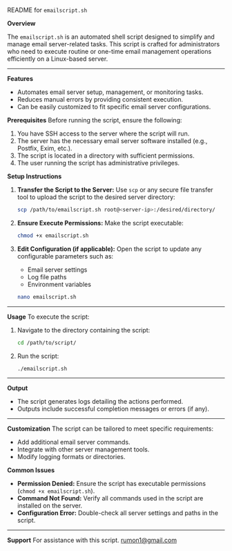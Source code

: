  README for `emailscript.sh`


 **Overview**

The `emailscript.sh` is an automated shell script designed to simplify and manage email server-related tasks. This script is crafted for administrators who need to execute routine or one-time email management operations efficiently on a Linux-based server.

---

**Features**
- Automates email server setup, management, or monitoring tasks.
- Reduces manual errors by providing consistent execution.
- Can be easily customized to fit specific email server configurations.

 **Prerequisites**
Before running the script, ensure the following:
1. You have SSH access to the server where the script will run.
2. The server has the necessary email server software installed (e.g., Postfix, Exim, etc.).
3. The script is located in a directory with sufficient permissions.
4. The user running the script has administrative privileges.

 **Setup Instructions**

1. **Transfer the Script to the Server:**
   Use `scp` or any secure file transfer tool to upload the script to the desired server directory:
   ```bash
   scp /path/to/emailscript.sh root@<server-ip>:/desired/directory/
   ```

2. **Ensure Execute Permissions:**
   Make the script executable:
   ```bash
   chmod +x emailscript.sh
   ```

3. **Edit Configuration (if applicable):**
   Open the script to update any configurable parameters such as:
   - Email server settings
   - Log file paths
   - Environment variables
   ```bash
   nano emailscript.sh
   ```

---

**Usage**
To execute the script:
1. Navigate to the directory containing the script:
   ```bash
   cd /path/to/script/
   ```
2. Run the script:
   ```bash
   ./emailscript.sh
   ```

---

**Output**
- The script generates logs detailing the actions performed.
- Outputs include successful completion messages or errors (if any).

---

 **Customization**
The script can be tailored to meet specific requirements:
- Add additional email server commands.
- Integrate with other server management tools.
- Modify logging formats or directories.



 **Common Issues**
- **Permission Denied:** Ensure the script has executable permissions (`chmod +x emailscript.sh`).
- **Command Not Found:** Verify all commands used in the script are installed on the server.
- **Configuration Error:** Double-check all server settings and paths in the script.

---

**Support**
For assistance with this script. rumon1@gmail.com

